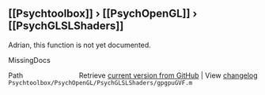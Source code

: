 ## [[Psychtoolbox]] &#8250; [[PsychOpenGL]] &#8250; [[PsychGLSLShaders]]

Adrian, this function is not yet documented.


 MissingDocs



<div class="code_header" style="text-align:right;">
  <span style="float:left;">Path&nbsp;&nbsp;</span> <span class="counter">Retrieve <a href=
  "https://raw.github.com/Psychtoolbox-3/Psychtoolbox-3/beta/Psychtoolbox/PsychOpenGL/PsychGLSLShaders/gpgpuGVF.m">current version from GitHub</a> | View <a href=
  "https://github.com/Psychtoolbox-3/Psychtoolbox-3/commits/beta/Psychtoolbox/PsychOpenGL/PsychGLSLShaders/gpgpuGVF.m">changelog</a></span>
</div>
<div class="code">
  <code>Psychtoolbox/PsychOpenGL/PsychGLSLShaders/gpgpuGVF.m</code>
</div>

